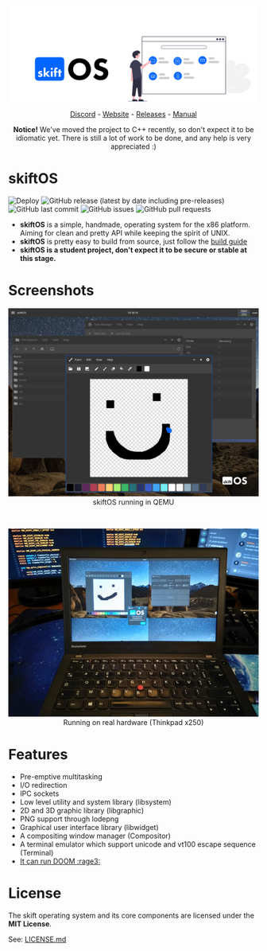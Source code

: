 
![Banner](manual/header.png)

<p align="center">
<a href="https://discord.gg/gamGsfg">Discord</a> -
<a href="https://skiftOS.github.io/">Website</a> -
<a href="https://github.com/skiftOS/skift/releases">Releases</a> -
<a href="manual/readme.md">Manual</a>
</p>
<p align="center">
<b>Notice!</b> We've moved the project to C++ recently, so don't expect it to be idiomatic yet. There is still a lot of work to be done, and any help is very appreciated :)
</p>

# skiftOS
![Deploy](https://github.com/skiftOS/skift/workflows/Deploy/badge.svg?branch=master)
![GitHub release (latest by date including pre-releases)](https://img.shields.io/github/v/release/skiftOS/skift?include_prereleases)
![GitHub last commit](https://img.shields.io/github/last-commit/skiftOS/skift)
![GitHub issues](https://img.shields.io/github/issues-raw/skiftOS/skift)
![GitHub pull requests](https://img.shields.io/github/issues-pr/skiftOS/skift)

 - **skiftOS** is a simple, handmade, operating system for the x86 platform. Aiming for clean and pretty API while keeping the spirit of UNIX.
 - **skiftOS** is pretty easy to build from source, just follow the [build guide](manual/building.md)
 - **skiftOS is a student project, don't expect it to be secure or stable at this stage.**

# Screenshots

<p align="center">
<img src="manual/screenshots/2020-05-26.png" />
skiftOS running in QEMU
</p>
<br/>
<p align="center">
<img src="manual/screenshots/2020-07-12-real-hardware.png" />
Running on real hardware (Thinkpad x250)
</p>


# Features

 - Pre-emptive multitasking
 - I/O redirection
 - IPC sockets
 - Low level utility and system library (libsystem)
 - 2D and 3D graphic library (libgraphic)
 - PNG support through lodepng
 - Graphical user interface library (libwidget)
 - A compositing window manager (Compositor)
 - A terminal emulator which support unicode and vt100 escape sequence (Terminal)
 - [It can run DOOM :rage3:](https://github.com/skiftOS/port-doom)

# License

The skift operating system and its core components are licensed under the **MIT License**.

See: [LICENSE.md](https://github.com/skiftOS/skift/blob/master/LICENSE.md)
